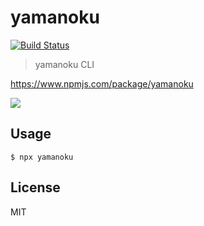 # yamanoku

[![Build Status](https://travis-ci.org/yamanoku/yamanoku.svg?branch=master)](https://travis-ci.org/yamanoku/yamanoku)

> yamanoku CLI

https://www.npmjs.com/package/yamanoku

[![](https://i.gyazo.com/f8d2043a76ac617ce5d641ce510e0826.png)](https://gyazo.com/f8d2043a76ac617ce5d641ce510e0826)

## Usage

```
$ npx yamanoku
```

## License

MIT
